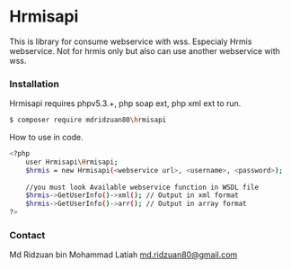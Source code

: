 # Hrmisapi

This is library for consume webservice with wss. Especialy Hrmis webservice.
Not for hrmis only but also can use another webservice with wss.

### Installation

Hrmisapi requires phpv5.3.+, php soap ext, php xml ext to run.

```sh
$ composer require mdridzuan80\hrmisapi
```

How to use in code.
```sh
<?php
    user Hrmisapi\Hrmisapi;
    $hrmis = new Hrmisapi(<webservice url>, <username>, <password>);
    
    //you must look Available webservice function in WSDL file
    $hrmis->GetUserInfo()->xml(); // Output in xml format
    $hrmis->GetUserInfo()->arr(); // Output in array format
?>
```
### Contact
Md Ridzuan bin Mohammad Latiah
md.ridzuan80@gmail.com
